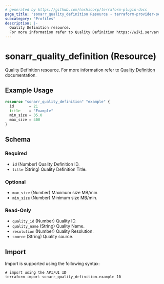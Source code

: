 ```yaml
---
# generated by https://github.com/hashicorp/terraform-plugin-docs
page_title: "sonarr_quality_definition Resource - terraform-provider-sonarr"
subcategory: "Profiles"
description: |-
  Quality Definition resource.
  For more information refer to Quality Definition https://wiki.servarr.com/sonarr/settings#quality-1 documentation.
---
```


# sonarr_quality_definition (Resource)

<!-- subcategory:Profiles -->
Quality Definition resource.
For more information refer to [Quality Definition](https://wiki.servarr.com/sonarr/settings#quality-1) documentation.

## Example Usage

```terraform
resource "sonarr_quality_definition" "example" {
  id       = 21
  title    = "Example"
  min_size = 35.0
  max_size = 400
}
```

<!-- schema generated by tfplugindocs -->
## Schema

### Required

- `id` (Number) Quality Definition ID.
- `title` (String) Quality Definition Title.

### Optional

- `max_size` (Number) Maximum size MB/min.
- `min_size` (Number) Minimum size MB/min.

### Read-Only

- `quality_id` (Number) Quality ID.
- `quality_name` (String) Quality Name.
- `resolution` (Number) Quality Resolution.
- `source` (String) Quality source.

## Import

Import is supported using the following syntax:

```shell
# import using the API/UI ID
terraform import sonarr_quality_definition.example 10
```
